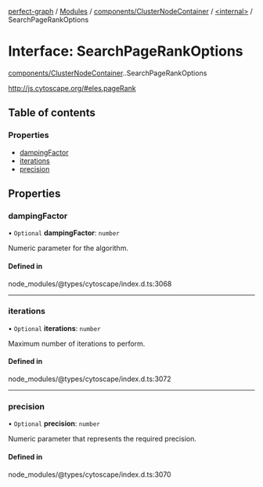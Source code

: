 [perfect-graph](../README.md) / [Modules](../modules.md) / [components/ClusterNodeContainer](../modules/components_ClusterNodeContainer.md) / [<internal\>](../modules/components_ClusterNodeContainer._internal_.md) / SearchPageRankOptions

# Interface: SearchPageRankOptions

[components/ClusterNodeContainer](../modules/components_ClusterNodeContainer.md).[<internal>](../modules/components_ClusterNodeContainer._internal_.md).SearchPageRankOptions

http://js.cytoscape.org/#eles.pageRank

## Table of contents

### Properties

- [dampingFactor](components_ClusterNodeContainer._internal_.SearchPageRankOptions.md#dampingfactor)
- [iterations](components_ClusterNodeContainer._internal_.SearchPageRankOptions.md#iterations)
- [precision](components_ClusterNodeContainer._internal_.SearchPageRankOptions.md#precision)

## Properties

### dampingFactor

• `Optional` **dampingFactor**: `number`

Numeric parameter for the algorithm.

#### Defined in

node_modules/@types/cytoscape/index.d.ts:3068

___

### iterations

• `Optional` **iterations**: `number`

Maximum number of iterations to perform.

#### Defined in

node_modules/@types/cytoscape/index.d.ts:3072

___

### precision

• `Optional` **precision**: `number`

Numeric parameter that represents the required precision.

#### Defined in

node_modules/@types/cytoscape/index.d.ts:3070
